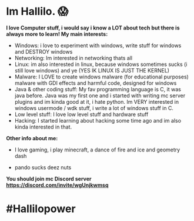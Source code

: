 # Im Hallilo. 😱
**I love Computer stuff, i would say i know a LOT about tech but there is always more to learn! My main interests:**

- Windows:
  i love to experiment with windows, write stuff for windows and DESTROY windows
- Networking:
  Im interested in networking thats all
- Linux:
  im also interested in linux, because windows sometimes sucks (i still love windows) and ye (YES IK LINUX IS JUST THE KERNEL)
- Malware:
  I LOVE to create windows malware (for educational purposes) malware with GDI effects and harmful code, designed for windows
- Java & other coding stuff:
  My fav programming language is C, it was java before. Java was my first one and i started with writing mc server plugins and im kinda good at it, i hate python.
  Im VERY interested in windows usermode / wdk stuff, i write a lot of windows stuff in C.
- Low level stuff:
  I love low level stuff and hardware stuff
- Hacking:
  I started learning about hacking some time ago and im also kinda interested in that.


**Other info about me:**
- I love gaming, i play minecraft, a dance of fire and ice and geometry dash

- pando sucks deez nuts

**You should join mc Discord server https://discord.com/invite/wgUnjkwmsq**


# #Hallilopower


<!---
Hallilogod/Hallilogod is a ✨ special ✨ repository because its `README.md` (this file) appears on your GitHub profile.
You can click the Preview link to take a look at your changes.
--->
